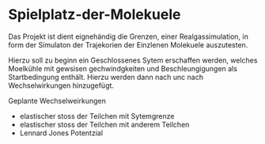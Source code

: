 # Spielplatz-der-Molekuele

Das Projekt ist dient eignehändig die Grenzen, einer Realgassimulation, in form der Simulaton der Trajekorien der Einzlenen Molekuele auszutesten.

Hierzu soll zu beginn ein Geschlossenes Sytem erschaffen werden, welches Moelkühle mit gewsisen gechwindgkeiten und Beschleungigungen als Startbedingung enthält.
Hierzu werden dann nach unc nach Wechselwirkungen hinzugefügt.

Geplante Wechselweirkungen 
- elastischer stoss der Teilchen mit Sytemgrenze
- elastischer stoss der Teilchen mit anderem Teilchen
- Lennard Jones Potentzial 
